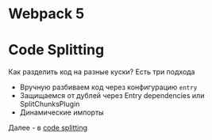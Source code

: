 # Webpack 5

# Code Splitting

Как разделить код на разные куски? Есть три подхода

- Вручную разбиваем код через конфигурацию `entry`
- Защищаемся от дублей через Entry dependencies или SplitChunksPlugin
- Динамические импорты

Далее - в [code splitting](code_splitting.md)
